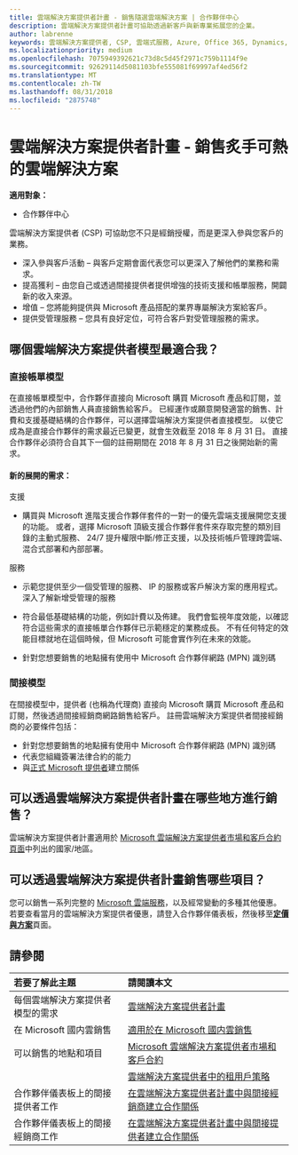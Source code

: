 ```yaml
---
title: 雲端解決方案提供者計畫 - 銷售隨選雲端解決方案 | 合作夥伴中心
description: 雲端解決方案提供者計畫可協助透過新客戶與新專業拓展您的企業。
author: labrenne
keywords: 雲端解決方案提供者, CSP, 雲端式服務, Azure, Office 365, Dynamics, 雲端解決方案提供者合作夥伴, 過雲端解決方案提供者銷售, 直接合作夥伴, 間接雲端解決方案提供者合作夥伴, 間接雲端解決方案提供者經銷商, 直接雲端解決方案提供者, 間接雲端解決方案提供者, 直接模型, 間接模型, 間接經銷商, 間接提供者, 提供者, 散發者, 雲端解決方案提供者計畫
ms.localizationpriority: medium
ms.openlocfilehash: 7075949392621c73d8c5d45f2971c759b1114f9e
ms.sourcegitcommit: 92629114d5081103bfe555081f69997af4ed56f2
ms.translationtype: MT
ms.contentlocale: zh-TW
ms.lasthandoff: 08/31/2018
ms.locfileid: "2875748"
---
```

# <a name="cloud-solution-provider-program---selling-in-demand-cloud-solutions"></a>雲端解決方案提供者計畫 - 銷售炙手可熱的雲端解決方案 

**適用對象：**

-  合作夥伴中心

雲端解決方案提供者 (CSP) 可協助您不只是經銷授權，而是更深入參與您客戶的業務。
 
- 深入參與客戶活動 – 與客戶定期會面代表您可以更深入了解他們的業務和需求。
- 提高獲利 – 由您自己或透過間接提供者提供增強的技術支援和帳單服務，開闢新的收入來源。  
- 增值 – 您將能夠提供與 Microsoft 產品搭配的業界專屬解決方案給客戶。
- 提供受管理服務 – 您具有良好定位，可符合客戶對受管理服務的需求。 

## <a name="which-csp-model-is-best-for-me"></a>哪個雲端解決方案提供者模型最適合我？

### <a name="direct-bill-model"></a>直接帳單模型

 在直接帳單模型中，合作夥伴直接向 Microsoft 購買 Microsoft 產品和訂閱，並透過他們的內部銷售人員直接銷售給客戶。 已經運作或願意開發適當的銷售、計費和支援基礎結構的合作夥伴，可以選擇雲端解決方案提供者直接模型。 以使它成為是直接合作夥伴的需求最近已變更，就會生效截至 2018 年 8 月 31 日。 直接合作夥伴必須符合自其下一個的註冊期間在 2018 年 8 月 31 日之後開始新的需求。


#### <a name="new-expanded-requirements"></a>新的展開的需求：

支援
- 購買與 Microsoft 進階支援合作夥伴套件的一對一的優先雲端支援展開您支援的功能。 或者，選擇 Microsoft 頂級支援合作夥伴套件來存取完整的類別目錄的主動式服務、 24/7 提升權限中斷/修正支援，以及技術帳戶管理跨雲端、 混合式部署和內部部署。 

服務

- 示範您提供至少一個受管理的服務、 IP 的服務或客戶解決方案的應用程式。 深入了解新增受管理的服務

- 符合最低基礎結構的功能，例如計費以及佈建。
我們會監視年度效能，以確認符合這些需求的直接帳單合作夥伴已示範穩定的業務成長。 不有任何特定的效能目標就地在這個時候，但 Microsoft 可能會實作列在未來的效能。 

- 針對您想要銷售的地點擁有使用中 Microsoft 合作夥伴網路 (MPN) 識別碼


### <a name="indirect-model"></a>間接模型

在間接模型中，提供者 (也稱為代理商) 直接向 Microsoft 購買 Microsoft 產品和訂閱，然後透過間接經銷商網路銷售給客戶。 註冊雲端解決方案提供者間接經銷商的必要條件包括：

- 針對您想要銷售的地點擁有使用中 Microsoft 合作夥伴網路 (MPN) 識別碼
-  代表您組織簽署法律合約的能力
- 與[正式 Microsoft 提供者](https://partnercenter.microsoft.com/partner/find-a-provider)建立關係


## <a name="where-can-i-sell-through-the-csp-program"></a>可以透過雲端解決方案提供者計畫在哪些地方進行銷售？

雲端解決方案提供者計畫適用於 [Microsoft 雲端解決方案提供者市場和客戶合約頁面](agreements.md)中列出的國家/地區。  

## <a name="what-can-i-sell-through-the-csp-program"></a>可以透過雲端解決方案提供者計畫銷售哪些項目？

您可以銷售一系列完整的 [Microsoft 雲端服務](https://partner.microsoft.com/cloud-solution-provider/products-and-services)，以及經常變動的多種其他優惠。 若要查看當月的雲端解決方案提供者優惠，請登入合作夥伴儀表板，然後移至[**定價與方案**](https://partnercenter.microsoft.com/pcv/sales)頁面。

## <a name="see-also"></a>請參閱 


|**若要了解此主題**   |**請閱讀本文**   |
|:---------------------------|:--------------------|
|每個雲端解決方案提供者模型的需求   | [雲端解決方案提供者計畫](https://partnercenter.microsoft.com/partner/cloud-solution-provider)|
|在 Microsoft 國内雲銷售   | [適用於在 Microsoft 國内雲銷售](csp-national-clouds-overview.md)|
|可以銷售的地點和項目   |[Microsoft 雲端解決方案提供者市場和客戶合約](agreements.md)|
|  | [雲端解決方案提供者中的租用戶策略](regional-authorization-overview.md)
|合作夥伴儀表板上的間接提供者工作  |[在雲端解決方案提供者計畫中與間接經銷商建立合作關係](indirect-provider-tasks-in-partner-center.md)|
|合作夥伴儀表板上的間接經銷商工作   |[在雲端解決方案提供者計畫中與間接提供者建立合作關係](indirect-reseller-tasks-in-partner-center.md)|
